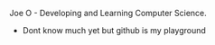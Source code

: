 Joe O - Developing and Learning Computer Science. 
- Dont know much yet but github is my playground
